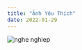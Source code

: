 ```yaml
---
title: "Ảnh Yêu Thích"
date: 2022-01-29
---
```


![nghe nghiep](/../images/van-thuyet-minh/vu-tru.jpg)
